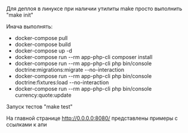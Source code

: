 Для деплоя в линуксе при наличии утилиты make просто выполнить "make init"

Инача выполнять:
- docker-compose pull
- docker-compose build
- docker-compose up -d
- docker-compose run --rm app-php-cli composer install
- docker-compose run --rm app-php-cli php bin/console doctrine:migrations:migrate --no-interaction
- docker-compose run --rm app-php-cli php bin/console doctrine:fixtures:load --no-interaction
- docker-compose run --rm app-php-cli php bin/console currency:quote:update

Запуск тестов "make test"

На главной странице http://0.0.0.0:8080/ представлены примеры с ссылками к апи
